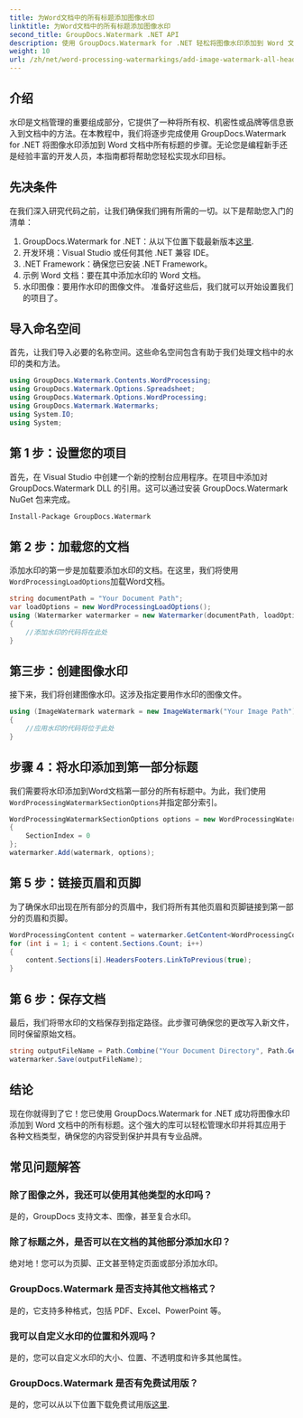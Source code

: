 ```yaml
---
title: 为Word文档中的所有标题添加图像水印
linktitle: 为Word文档中的所有标题添加图像水印
second_title: GroupDocs.Watermark .NET API
description: 使用 GroupDocs.Watermark for .NET 轻松将图像水印添加到 Word 文档中的所有标题。请按照我们的分步指南以及详细的代码示例进行操作。
weight: 10
url: /zh/net/word-processing-watermarkings/add-image-watermark-all-headers-word-docs/
---
```

## 介绍
水印是文档管理的重要组成部分，它提供了一种将所有权、机密性或品牌等信息嵌入到文档中的方法。在本教程中，我们将逐步完成使用 GroupDocs.Watermark for .NET 将图像水印添加到 Word 文档中所有标题的步骤。无论您是编程新手还是经验丰富的开发人员，本指南都将帮助您轻松实现水印目标。
## 先决条件
在我们深入研究代码之前，让我们确保我们拥有所需的一切。以下是帮助您入门的清单：
1.  GroupDocs.Watermark for .NET：从以下位置下载最新版本[这里](https://releases.groupdocs.com/Watermark/net/).
2. 开发环境：Visual Studio 或任何其他 .NET 兼容 IDE。
3. .NET Framework：确保您已安装 .NET Framework。
4. 示例 Word 文档：要在其中添加水印的 Word 文档。
5. 水印图像：要用作水印的图像文件。
准备好这些后，我们就可以开始设置我们的项目了。
## 导入命名空间
首先，让我们导入必要的名称空间。这些命名空间包含有助于我们处理文档中的水印的类和方法。
```csharp
using GroupDocs.Watermark.Contents.WordProcessing;
using GroupDocs.Watermark.Options.Spreadsheet;
using GroupDocs.Watermark.Options.WordProcessing;
using GroupDocs.Watermark.Watermarks;
using System.IO;
using System;
```
## 第 1 步：设置您的项目
首先，在 Visual Studio 中创建一个新的控制台应用程序。在项目中添加对 GroupDocs.Watermark DLL 的引用。这可以通过安装 GroupDocs.Watermark NuGet 包来完成。
```bash
Install-Package GroupDocs.Watermark
```
## 第 2 步：加载您的文档
添加水印的第一步是加载要添加水印的文档。在这里，我们将使用`WordProcessingLoadOptions`加载Word文档。
```csharp
string documentPath = "Your Document Path";
var loadOptions = new WordProcessingLoadOptions();
using (Watermarker watermarker = new Watermarker(documentPath, loadOptions))
{
    //添加水印的代码将在此处
}
```
## 第三步：创建图像水印
接下来，我们将创建图像水印。这涉及指定要用作水印的图像文件。
```csharp
using (ImageWatermark watermark = new ImageWatermark("Your Image Path"))
{
    //应用水印的代码将位于此处
}
```
## 步骤 4：将水印添加到第一部分标题
我们需要将水印添加到Word文档第一部分的所有标题中。为此，我们使用`WordProcessingWatermarkSectionOptions`并指定部分索引。
```csharp
WordProcessingWatermarkSectionOptions options = new WordProcessingWatermarkSectionOptions
{
    SectionIndex = 0
};
watermarker.Add(watermark, options);
```
## 第 5 步：链接页眉和页脚
为了确保水印出现在所有部分的页眉中，我们将所有其他页眉和页脚链接到第一部分的页眉和页脚。
```csharp
WordProcessingContent content = watermarker.GetContent<WordProcessingContent>();
for (int i = 1; i < content.Sections.Count; i++)
{
    content.Sections[i].HeadersFooters.LinkToPrevious(true);
}
```
## 第 6 步：保存文档
最后，我们将带水印的文档保存到指定路径。此步骤可确保您的更改写入新文件，同时保留原始文档。
```csharp
string outputFileName = Path.Combine("Your Document Directory", Path.GetFileName(documentPath));
watermarker.Save(outputFileName);
```
## 结论
现在你就得到了它！您已使用 GroupDocs.Watermark for .NET 成功将图像水印添加到 Word 文档中的所有标题。这个强大的库可以轻松管理水印并将其应用于各种文档类型，确保您的内容受到保护并具有专业品牌。
## 常见问题解答
### 除了图像之外，我还可以使用其他类型的水印吗？
是的，GroupDocs 支持文本、图像，甚至复合水印。
### 除了标题之外，是否可以在文档的其他部分添加水印？
绝对地！您可以为页脚、正文甚至特定页面或部分添加水印。
### GroupDocs.Watermark 是否支持其他文档格式？
是的，它支持多种格式，包括 PDF、Excel、PowerPoint 等。
### 我可以自定义水印的位置和外观吗？
是的，您可以自定义水印的大小、位置、不透明度和许多其他属性。
### GroupDocs.Watermark 是否有免费试用版？
是的，您可以从以下位置下载免费试用版[这里](https://releases.groupdocs.com/).
